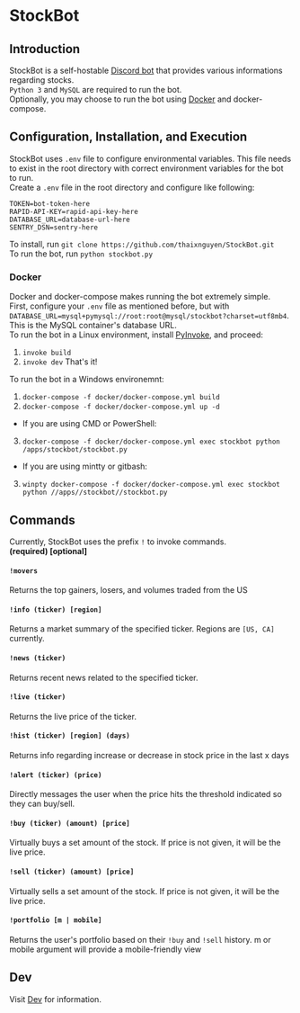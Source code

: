 # StockBot
## Introduction
StockBot is a self-hostable [Discord bot](https://discordpy.readthedocs.io/en/latest/index.html) that provides various informations regarding stocks.  
`Python 3` and `MySQL` are required to run the bot.  
Optionally, you may choose to run the bot using [Docker](https://www.docker.com/) and docker-compose.  

## Configuration, Installation, and Execution
StockBot uses `.env` file to configure environmental variables. This file needs to exist in the root directory with correct environment variables for the bot to run.  
Create a `.env` file in the root directory and configure like following:
```
TOKEN=bot-token-here
RAPID-API-KEY=rapid-api-key-here
DATABASE_URL=database-url-here
SENTRY_DSN=sentry-here
```
To install, run `git clone https://github.com/thaixnguyen/StockBot.git`  
To run the bot, run `python stockbot.py`

### Docker
Docker and docker-compose makes running the bot extremely simple.  
First, configure your `.env` file as mentioned before, but with `DATABASE_URL=mysql+pymysql://root:root@mysql/stockbot?charset=utf8mb4`.  
This is the MySQL container's database URL.  
To run the bot in a Linux environment, install [PyInvoke](http://www.pyinvoke.org/), and proceed:
  1. `invoke build`
  2. `invoke dev`
That's it!  

To run the bot in a Windows environemnt:
1. `docker-compose -f docker/docker-compose.yml build`
2. `docker-compose -f docker/docker-compose.yml up -d`
* If you are using CMD or PowerShell:  
3. `docker-compose -f docker/docker-compose.yml exec stockbot python /apps/stockbot/stockbot.py`  
* If you are using mintty or gitbash:  
3. `winpty docker-compose -f docker/docker-compose.yml exec stockbot python //apps//stockbot//stockbot.py`


## Commands
Currently, StockBot uses the prefix `!` to invoke commands.  
**(required) [optional]**

#### `!movers`
Returns the top gainers, losers, and volumes traded from the US  

#### `!info (ticker) [region]`  
Returns a market summary of the specified ticker. Regions are `[US, CA]` currently.  

#### `!news (ticker)`
Returns recent news related to the specified ticker.  

#### `!live (ticker)`
Returns the live price of the ticker.  

#### `!hist (ticker) [region] (days)`
Returns info regarding increase or decrease in stock price in the last x days  

#### `!alert (ticker) (price)`
Directly messages the user when the price hits the threshold indicated so they can buy/sell.  

#### `!buy (ticker) (amount) [price]`
Virtually buys a set amount of the stock. If price is not given, it will be the live price.  

#### `!sell (ticker) (amount) [price]`
Virtually sells a set amount of the stock. If price is not given, it will be the live price. 

#### `!portfolio [m | mobile]`
Returns the user's portfolio based on their `!buy` and `!sell` history. m or mobile argument will provide a mobile-friendly view

## Dev
Visit [Dev](https://github.com/thaixnguyen/StockBot/blob/master/README.dev.md) for information.
